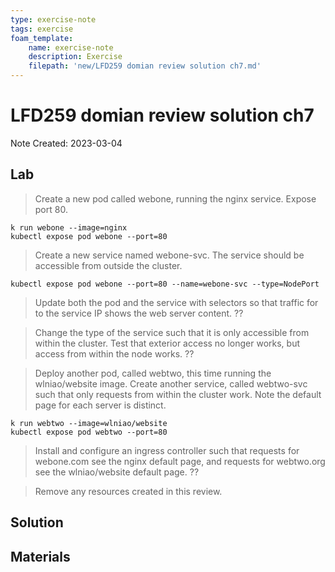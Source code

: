 ```yaml
---
type: exercise-note
tags: exercise
foam_template:
    name: exercise-note
    description: Exercise
    filepath: 'new/LFD259 domian review solution ch7.md'
---
```

# LFD259 domian review solution ch7
Note Created: 2023-03-04

## Lab 

>  Create a new pod called webone, running the nginx service. Expose port 80.
```console
k run webone --image=nginx
kubectl expose pod webone --port=80
```

>  Create a new service named webone-svc. The service should be accessible from outside the cluster.
```console
kubectl expose pod webone --port=80 --name=webone-svc --type=NodePort 
```

> Update both the pod and the service with selectors so that traffic for to the service IP shows the web server content.
??

> Change the type of the service such that it is only accessible from within the cluster. Test that exterior access no longer
works, but access from within the node works.
??

> Deploy another pod, called webtwo, this time running the wlniao/website image. Create another service, called
webtwo-svc such that only requests from within the cluster work. Note the default page for each server is distinct.
```console
k run webtwo --image=wlniao/website
kubectl expose pod webtwo --port=80
```

> Install and configure an ingress controller such that requests for webone.com see the nginx default page, and requests
for webtwo.org see the wlniao/website default page.
??

> Remove any resources created in this review.

## Solution

## Materials